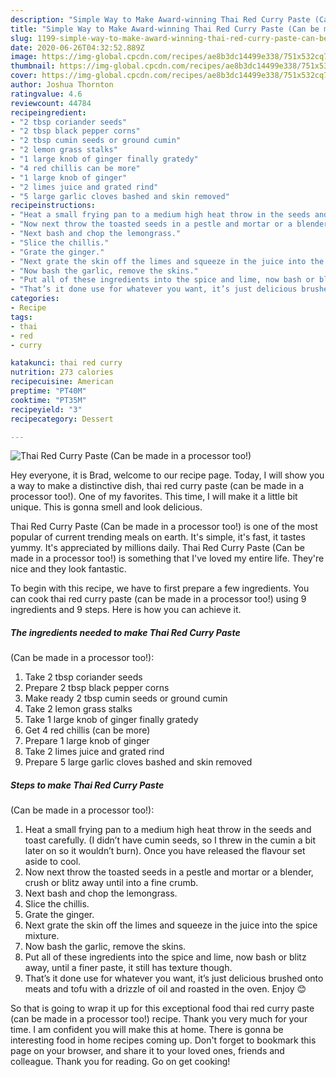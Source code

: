 ```yaml
---
description: "Simple Way to Make Award-winning Thai Red Curry Paste (Can be made in a processor too!)"
title: "Simple Way to Make Award-winning Thai Red Curry Paste (Can be made in a processor too!)"
slug: 1199-simple-way-to-make-award-winning-thai-red-curry-paste-can-be-made-in-a-processor-too
date: 2020-06-26T04:32:52.889Z
image: https://img-global.cpcdn.com/recipes/ae8b3dc14499e338/751x532cq70/thai-red-curry-paste-can-be-made-in-a-processor-too-recipe-main-photo.jpg
thumbnail: https://img-global.cpcdn.com/recipes/ae8b3dc14499e338/751x532cq70/thai-red-curry-paste-can-be-made-in-a-processor-too-recipe-main-photo.jpg
cover: https://img-global.cpcdn.com/recipes/ae8b3dc14499e338/751x532cq70/thai-red-curry-paste-can-be-made-in-a-processor-too-recipe-main-photo.jpg
author: Joshua Thornton
ratingvalue: 4.6
reviewcount: 44784
recipeingredient:
- "2 tbsp coriander seeds"
- "2 tbsp black pepper corns"
- "2 tbsp cumin seeds or ground cumin"
- "2 lemon grass stalks"
- "1 large knob of ginger finally gratedy"
- "4 red chillis can be more"
- "1 large knob of ginger"
- "2 limes juice and grated rind"
- "5 large garlic cloves bashed and skin removed"
recipeinstructions:
- "Heat a small frying pan to a medium high heat throw in the seeds and toast carefully. (I didn’t have cumin seeds, so I threw in the cumin a bit later on so it wouldn’t burn). Once you have released the flavour set aside to cool."
- "Now next throw the toasted seeds in a pestle and mortar or a blender, crush or blitz away until into a fine crumb."
- "Next bash and chop the lemongrass."
- "Slice the chillis."
- "Grate the ginger."
- "Next grate the skin off the limes and squeeze in the juice into the spice mixture."
- "Now bash the garlic, remove the skins."
- "Put all of these ingredients into the spice and lime, now bash or blitz away, until a finer paste, it still has texture though."
- "That’s it done use for whatever you want, it’s just delicious brushed onto meats and tofu with a drizzle of oil and roasted in the oven. Enjoy 😊"
categories:
- Recipe
tags:
- thai
- red
- curry

katakunci: thai red curry 
nutrition: 273 calories
recipecuisine: American
preptime: "PT40M"
cooktime: "PT35M"
recipeyield: "3"
recipecategory: Dessert

---
```



![Thai Red Curry Paste
(Can be made in a processor too!)](https://img-global.cpcdn.com/recipes/ae8b3dc14499e338/751x532cq70/thai-red-curry-paste-can-be-made-in-a-processor-too-recipe-main-photo.jpg)

Hey everyone, it is Brad, welcome to our recipe page. Today, I will show you a way to make a distinctive dish, thai red curry paste
(can be made in a processor too!). One of my favorites. This time, I will make it a little bit unique. This is gonna smell and look delicious.



Thai Red Curry Paste
(Can be made in a processor too!) is one of the most popular of current trending meals on earth. It's simple, it's fast, it tastes yummy. It's appreciated by millions daily. Thai Red Curry Paste
(Can be made in a processor too!) is something that I've loved my entire life. They're nice and they look fantastic.


To begin with this recipe, we have to first prepare a few ingredients. You can cook thai red curry paste
(can be made in a processor too!) using 9 ingredients and 9 steps. Here is how you can achieve it.

<!--inarticleads1-->

##### The ingredients needed to make Thai Red Curry Paste
(Can be made in a processor too!):

1. Take 2 tbsp coriander seeds
1. Prepare 2 tbsp black pepper corns
1. Make ready 2 tbsp cumin seeds or ground cumin
1. Take 2 lemon grass stalks
1. Take 1 large knob of ginger finally gratedy
1. Get 4 red chillis (can be more)
1. Prepare 1 large knob of ginger
1. Take 2 limes juice and grated rind
1. Prepare 5 large garlic cloves bashed and skin removed




<!--inarticleads2-->

##### Steps to make Thai Red Curry Paste
(Can be made in a processor too!):

1. Heat a small frying pan to a medium high heat throw in the seeds and toast carefully. (I didn’t have cumin seeds, so I threw in the cumin a bit later on so it wouldn’t burn). Once you have released the flavour set aside to cool.
1. Now next throw the toasted seeds in a pestle and mortar or a blender, crush or blitz away until into a fine crumb.
1. Next bash and chop the lemongrass.
1. Slice the chillis.
1. Grate the ginger.
1. Next grate the skin off the limes and squeeze in the juice into the spice mixture.
1. Now bash the garlic, remove the skins.
1. Put all of these ingredients into the spice and lime, now bash or blitz away, until a finer paste, it still has texture though.
1. That’s it done use for whatever you want, it’s just delicious brushed onto meats and tofu with a drizzle of oil and roasted in the oven. Enjoy 😊




So that is going to wrap it up for this exceptional food thai red curry paste
(can be made in a processor too!) recipe. Thank you very much for your time. I am confident you will make this at home. There is gonna be interesting food in home recipes coming up. Don't forget to bookmark this page on your browser, and share it to your loved ones, friends and colleague. Thank you for reading. Go on get cooking!
